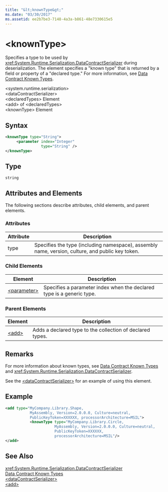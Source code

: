```yaml
---
title: "&lt;knownType&gt;"
ms.date: "03/30/2017"
ms.assetid: ee2b7be3-7148-4a3a-b861-48e7330615e5
---
```

# &lt;knownType&gt;
Specifies a type to be used by <xref:System.Runtime.Serialization.DataContractSerializer> during deserialization. The element specifies a "known type" that is returned by a field or property of a "declared type." For more information, see [Data Contract Known Types](../../../../../docs/framework/wcf/feature-details/data-contract-known-types.md).  

 \<system.runtime.serialization>  
\<dataContractSerializer>  
\<declaredTypes> Element  
\<add> of \<declaredTypes>  
\<knownType> Element  

## Syntax  

```xml  
<knownType type="String">  
     <parameter index="Integer"  
                type="String" />  
</knownType>  
```  

## Type  
 `string`  

## Attributes and Elements  
 The following sections describe attributes, child elements, and parent elements.  

### Attributes  


|Attribute|Description|  
|---------------|-----------------|  
|type|Specifies the type (including namespace), assembly name, version, culture, and public key token.|  

### Child Elements  


|Element|Description|  
|-------------|-----------------|  
|[\<parameter>](../../../../../docs/framework/configure-apps/file-schema/wcf/parameter.md)|Specifies a parameter index when the declared type is a generic type.|  

### Parent Elements  


|Element|Description|  
|-------------|-----------------|  
|[\<add>](../../../../../docs/framework/configure-apps/file-schema/wcf/add-of-declaredtypes-element.md)|Adds a declared type to the collection of declared types.|  

## Remarks  
 For more information about known types, see [Data Contract Known Types](../../../../../docs/framework/wcf/feature-details/data-contract-known-types.md) and <xref:System.Runtime.Serialization.DataContractSerializer>.  

 See the [\<dataContractSerializer>](../../../../../docs/framework/configure-apps/file-schema/wcf/datacontractserializer-element.md) for an example of using this element.  

## Example  

```xml  
<add type="MyCompany.Library.Shape,   
           MyAssembly, Version=2.0.0.0, Culture=neutral,  
           PublicKeyToken=XXXXXX, processorArchitecture=MSIL">  
           <knownType type="MyCompany.Library.Circle,   
                      MyAssembly, Version=2.0.0.0, Culture=neutral,  
                      PublicKeyToken=XXXXXX,  
                      processorArchitecture=MSIL"/>  
</add>  
```  

## See Also  
 <xref:System.Runtime.Serialization.DataContractSerializer>  
 [Data Contract Known Types](../../../../../docs/framework/wcf/feature-details/data-contract-known-types.md)  
 [\<dataContractSerializer>](../../../../../docs/framework/configure-apps/file-schema/wcf/datacontractserializer-element.md)  
 [\<add>](../../../../../docs/framework/configure-apps/file-schema/wcf/add-of-declaredtypes-element.md)
